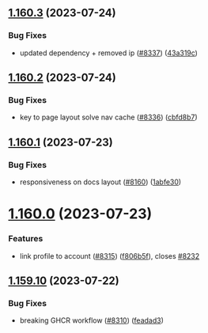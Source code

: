 ## [1.160.3](https://github.com/EddieHubCommunity/LinkFree/compare/v1.160.2...v1.160.3) (2023-07-24)


### Bug Fixes

* updated dependency + removed ip ([#8337](https://github.com/EddieHubCommunity/LinkFree/issues/8337)) ([43a319c](https://github.com/EddieHubCommunity/LinkFree/commit/43a319c991a77729a6b4c4495aa40ddb4203b2c0))



## [1.160.2](https://github.com/EddieHubCommunity/LinkFree/compare/v1.160.1...v1.160.2) (2023-07-24)


### Bug Fixes

* key to page layout solve nav cache ([#8336](https://github.com/EddieHubCommunity/LinkFree/issues/8336)) ([cbfd8b7](https://github.com/EddieHubCommunity/LinkFree/commit/cbfd8b797a9e7899bab54eb737f9f03fc1b1e88c))



## [1.160.1](https://github.com/EddieHubCommunity/LinkFree/compare/v1.160.0...v1.160.1) (2023-07-23)


### Bug Fixes

* responsiveness on docs layout ([#8160](https://github.com/EddieHubCommunity/LinkFree/issues/8160)) ([1abfe30](https://github.com/EddieHubCommunity/LinkFree/commit/1abfe30497752c871ddc3c69c30a6aea0c9d0d80))



# [1.160.0](https://github.com/EddieHubCommunity/LinkFree/compare/v1.159.10...v1.160.0) (2023-07-23)


### Features

* link profile to account ([#8315](https://github.com/EddieHubCommunity/LinkFree/issues/8315)) ([f806b5f](https://github.com/EddieHubCommunity/LinkFree/commit/f806b5f6adc430b3bf76cbc7d2972fd797d76e5e)), closes [#8232](https://github.com/EddieHubCommunity/LinkFree/issues/8232)



## [1.159.10](https://github.com/EddieHubCommunity/LinkFree/compare/v1.159.9...v1.159.10) (2023-07-22)


### Bug Fixes

* breaking GHCR workflow ([#8310](https://github.com/EddieHubCommunity/LinkFree/issues/8310)) ([feadad3](https://github.com/EddieHubCommunity/LinkFree/commit/feadad38ec505ddee96dd816cacca6256444e682))



